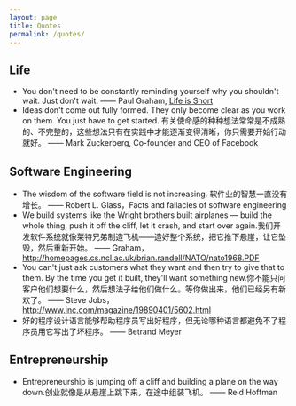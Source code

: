 ```yaml
---
layout: page
title: Quotes
permalink: /quotes/
---
```


## Life


* You don't need to be constantly reminding yourself why you shouldn't wait. Just don't wait.
—— Paul Graham, [Life is Short](http://paulgraham.com/vb.html)
* Ideas don't come out fully formed. They only become clear as you work on them. You just have to get started. 有关使命感的种种想法常常是不成熟的、不完整的，这些想法只有在实践中才能逐渐变得清晰，你只需要开始行动就好。
—— Mark Zuckerberg, Co-founder and CEO of Facebook

## Software Engineering

* The wisdom of the software field is not increasing.
软件业的智慧一直没有增长。
—— Robert L. Glass，Facts and fallacies of software engineering
* We build systems like the Wright brothers built airplanes — build the whole thing, push it off the cliff, let it crash, and start over again.我们开发软件系统就像莱特兄弟制造飞机——造好整个系统，把它推下悬崖，让它坠毁，然后重新开始。
—— Graham， <http://homepages.cs.ncl.ac.uk/brian.randell/NATO/nato1968.PDF>
* You can't just ask customers what they want and then try to give that to them. By the time you get it built, they'll want something new.你不能只问客户他们想要什么，然后想法子给他们做什么。等你做出来，他们已经另有新欢了。
—— Steve Jobs，<http://www.inc.com/magazine/19890401/5602.html>
* 好的程序设计语言能够帮助程序员写出好程序，但无论哪种语言都避免不了程序员用它写出了坏程序。
—— Betrand Meyer

## Entrepreneurship

* Entrepreneurship is jumping off a cliff and building a plane on the way down.创业就像是从悬崖上跳下来，在途中组装飞机。
—— Reid Hoffman